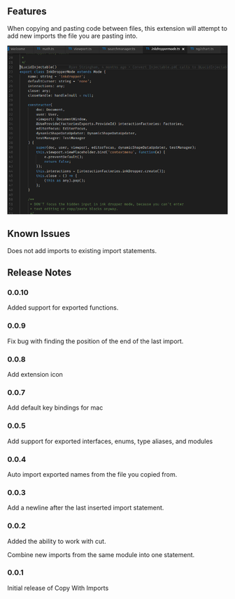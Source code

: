 ## Features

When copying and pasting code between files, this extension will attempt to add new imports the file you are pasting into.

![demo](copy-with-imports.gif)

## Known Issues

Does not add imports to existing import statements.

## Release Notes

### 0.0.10

Added support for exported functions.

### 0.0.9

Fix bug with finding the position of the end of the last import.

### 0.0.8

Add extension icon

### 0.0.7

Add default key bindings for mac

### 0.0.5

Add support for exported interfaces, enums, type aliases, and modules

### 0.0.4

Auto import exported names from the file you copied from.

### 0.0.3

Add a newline after the last inserted import statement.

### 0.0.2

Added the ability to work with cut.

Combine new imports from the same module into one statement.
### 0.0.1

Initial release of Copy With Imports